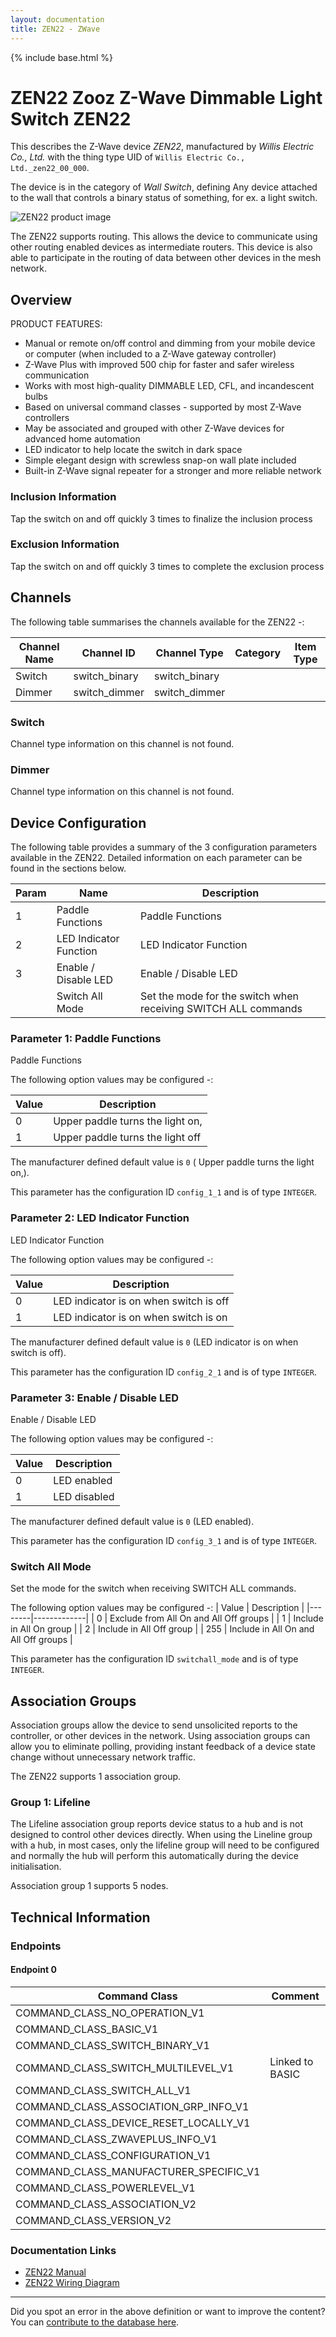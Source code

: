```yaml
---
layout: documentation
title: ZEN22 - ZWave
---
```


{% include base.html %}

# ZEN22 Zooz Z-Wave Dimmable Light Switch ZEN22
This describes the Z-Wave device *ZEN22*, manufactured by *Willis Electric Co., Ltd.* with the thing type UID of ```Willis Electric Co., Ltd._zen22_00_000```.

The device is in the category of *Wall Switch*, defining Any device attached to the wall that controls a binary status of something, for ex. a light switch.

![ZEN22 product image](https://opensmarthouse.org/assets/zwave/attachments/763/ZEN22.png)


The ZEN22 supports routing. This allows the device to communicate using other routing enabled devices as intermediate routers.  This device is also able to participate in the routing of data between other devices in the mesh network.

## Overview

PRODUCT FEATURES:

  * Manual or remote on/off control and dimming from your mobile device or computer (when included to a Z-Wave gateway controller)
  * Z-Wave Plus with improved 500 chip for faster and safer wireless communication
  * Works with most high-quality DIMMABLE LED, CFL, and incandescent bulbs
  * Based on universal command classes - supported by most Z-Wave controllers
  * May be associated and grouped with other Z-Wave devices for advanced home automation
  * LED indicator to help locate the switch in dark space
  * Simple elegant design with screwless snap-on wall plate included
  * Built-in Z-Wave signal repeater for a stronger and more reliable network

### Inclusion Information

Tap the switch on and off quickly 3 times to finalize the inclusion process

### Exclusion Information

Tap the switch on and off quickly 3 times to complete the exclusion process

## Channels

The following table summarises the channels available for the ZEN22 -:

| Channel Name | Channel ID | Channel Type | Category | Item Type |
|--------------|------------|--------------|----------|-----------|
| Switch | switch_binary | switch_binary |  |  | 
| Dimmer | switch_dimmer | switch_dimmer |  |  | 

### Switch
Channel type information on this channel is not found.

### Dimmer
Channel type information on this channel is not found.



## Device Configuration

The following table provides a summary of the 3 configuration parameters available in the ZEN22.
Detailed information on each parameter can be found in the sections below.

| Param | Name  | Description |
|-------|-------|-------------|
| 1 | Paddle Functions | Paddle Functions |
| 2 | LED Indicator Function | LED Indicator Function |
| 3 | Enable / Disable LED | Enable / Disable LED |
|  | Switch All Mode | Set the mode for the switch when receiving SWITCH ALL commands |

### Parameter 1: Paddle Functions

Paddle Functions

The following option values may be configured -:

| Value  | Description |
|--------|-------------|
| 0 | Upper paddle turns the light on, |
| 1 | Upper paddle turns the light off |

The manufacturer defined default value is ```0``` ( Upper paddle turns the light on,).

This parameter has the configuration ID ```config_1_1``` and is of type ```INTEGER```.


### Parameter 2: LED Indicator Function

LED Indicator Function

The following option values may be configured -:

| Value  | Description |
|--------|-------------|
| 0 | LED indicator is on when switch is off |
| 1 | LED indicator is on when switch is on |

The manufacturer defined default value is ```0``` (LED indicator is on when switch is off).

This parameter has the configuration ID ```config_2_1``` and is of type ```INTEGER```.


### Parameter 3: Enable / Disable LED

Enable / Disable LED

The following option values may be configured -:

| Value  | Description |
|--------|-------------|
| 0 | LED enabled |
| 1 | LED disabled |

The manufacturer defined default value is ```0``` (LED enabled).

This parameter has the configuration ID ```config_3_1``` and is of type ```INTEGER```.

### Switch All Mode

Set the mode for the switch when receiving SWITCH ALL commands.

The following option values may be configured -:
| Value  | Description |
|--------|-------------|
| 0 | Exclude from All On and All Off groups |
| 1 | Include in All On group |
| 2 | Include in All Off group |
| 255 | Include in All On and All Off groups |

This parameter has the configuration ID ```switchall_mode``` and is of type ```INTEGER```.


## Association Groups

Association groups allow the device to send unsolicited reports to the controller, or other devices in the network. Using association groups can allow you to eliminate polling, providing instant feedback of a device state change without unnecessary network traffic.

The ZEN22 supports 1 association group.

### Group 1: Lifeline

The Lifeline association group reports device status to a hub and is not designed to control other devices directly. When using the Lineline group with a hub, in most cases, only the lifeline group will need to be configured and normally the hub will perform this automatically during the device initialisation.

Association group 1 supports 5 nodes.

## Technical Information

### Endpoints

#### Endpoint 0

| Command Class | Comment |
|---------------|---------|
| COMMAND_CLASS_NO_OPERATION_V1| |
| COMMAND_CLASS_BASIC_V1| |
| COMMAND_CLASS_SWITCH_BINARY_V1| |
| COMMAND_CLASS_SWITCH_MULTILEVEL_V1| Linked to BASIC|
| COMMAND_CLASS_SWITCH_ALL_V1| |
| COMMAND_CLASS_ASSOCIATION_GRP_INFO_V1| |
| COMMAND_CLASS_DEVICE_RESET_LOCALLY_V1| |
| COMMAND_CLASS_ZWAVEPLUS_INFO_V1| |
| COMMAND_CLASS_CONFIGURATION_V1| |
| COMMAND_CLASS_MANUFACTURER_SPECIFIC_V1| |
| COMMAND_CLASS_POWERLEVEL_V1| |
| COMMAND_CLASS_ASSOCIATION_V2| |
| COMMAND_CLASS_VERSION_V2| |

### Documentation Links

* [ZEN22 Manual](https://www.opensmarthouse.org/zwavedatabase/763/zooz-z-wave-plus-dimmer-switch-zen22-ver2-manual.pdf)
* [ZEN22 Wiring Diagram](https://www.opensmarthouse.org/zwavedatabase/763/zooz-z-wave-plus-dimmer-switch-zen22-ver2-3-way-diagrams.pdf)

---

Did you spot an error in the above definition or want to improve the content?
You can [contribute to the database here](https://www.opensmarthouse.org/zwavedatabase/763).
